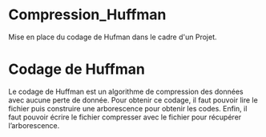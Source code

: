 # Compression_Huffman
Mise en place du codage de Hufman dans le cadre d'un Projet.


# Codage de Huffman 
Le codage de Huffman est un algorithme de compression des données avec aucune perte de
donnée. Pour obtenir ce codage, il faut pouvoir lire le fichier puis construire une arborescence pour
obtenir les codes. Enfin, il faut pouvoir écrire le fichier compresser avec le fichier pour récupérer
l’arborescence.
